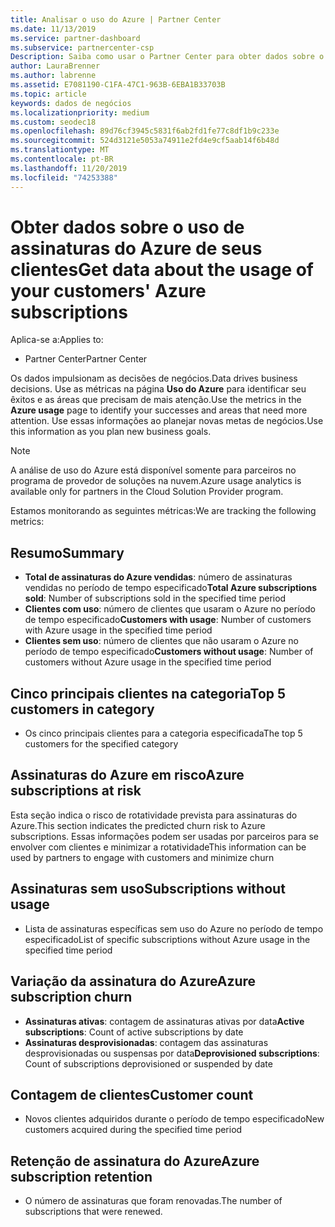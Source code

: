 ```yaml
---
title: Analisar o uso do Azure | Partner Center
ms.date: 11/13/2019
ms.service: partner-dashboard
ms.subservice: partnercenter-csp
Description: Saiba como usar o Partner Center para obter dados sobre o uso de assinaturas do Azure de seus clientes.
author: LauraBrenner
ms.author: labrenne
ms.assetid: E7081190-C1FA-47C1-963B-6EBA1B33703B
ms.topic: article
keywords: dados de negócios
ms.localizationpriority: medium
ms.custom: seodec18
ms.openlocfilehash: 89d76cf3945c5831f6ab2fd1fe77c8df1b9c233e
ms.sourcegitcommit: 524d3121e5053a74911e2fd4e9cf5aab14f6b48d
ms.translationtype: MT
ms.contentlocale: pt-BR
ms.lasthandoff: 11/20/2019
ms.locfileid: "74253388"
---
```

# <a name="get-data-about-the-usage-of-your-customers-azure-subscriptions"></a><span data-ttu-id="bcc7c-104">Obter dados sobre o uso de assinaturas do Azure de seus clientes</span><span class="sxs-lookup"><span data-stu-id="bcc7c-104">Get data about the usage of your customers' Azure subscriptions</span></span>

<span data-ttu-id="bcc7c-105">Aplica-se a:</span><span class="sxs-lookup"><span data-stu-id="bcc7c-105">Applies to:</span></span>

- <span data-ttu-id="bcc7c-106">Partner Center</span><span class="sxs-lookup"><span data-stu-id="bcc7c-106">Partner Center</span></span>

<span data-ttu-id="bcc7c-107">Os dados impulsionam as decisões de negócios.</span><span class="sxs-lookup"><span data-stu-id="bcc7c-107">Data drives business decisions.</span></span> <span data-ttu-id="bcc7c-108">Use as métricas na página **Uso do Azure** para identificar seu êxitos e as áreas que precisam de mais atenção.</span><span class="sxs-lookup"><span data-stu-id="bcc7c-108">Use the metrics in the **Azure usage** page to identify your successes and areas that need more attention.</span></span> <span data-ttu-id="bcc7c-109">Use essas informações ao planejar novas metas de negócios.</span><span class="sxs-lookup"><span data-stu-id="bcc7c-109">Use this information as you plan new business goals.</span></span>

> [!NOTE]
> <span data-ttu-id="bcc7c-110">A análise de uso do Azure está disponível somente para parceiros no programa de provedor de soluções na nuvem.</span><span class="sxs-lookup"><span data-stu-id="bcc7c-110">Azure usage analytics is available only for partners in the Cloud Solution Provider program.</span></span>

<span data-ttu-id="bcc7c-111">Estamos monitorando as seguintes métricas:</span><span class="sxs-lookup"><span data-stu-id="bcc7c-111">We are tracking the following metrics:</span></span>

## <a name="summary"></a><span data-ttu-id="bcc7c-112">Resumo</span><span class="sxs-lookup"><span data-stu-id="bcc7c-112">Summary</span></span>

- <span data-ttu-id="bcc7c-113">**Total de assinaturas do Azure vendidas**: número de assinaturas vendidas no período de tempo especificado</span><span class="sxs-lookup"><span data-stu-id="bcc7c-113">**Total Azure subscriptions sold**: Number of subscriptions sold in the specified time period</span></span>  
- <span data-ttu-id="bcc7c-114">**Clientes com uso**: número de clientes que usaram o Azure no período de tempo especificado</span><span class="sxs-lookup"><span data-stu-id="bcc7c-114">**Customers with usage**: Number of customers with Azure usage in the specified time period</span></span>  
- <span data-ttu-id="bcc7c-115">**Clientes sem uso**: número de clientes que não usaram o Azure no período de tempo especificado</span><span class="sxs-lookup"><span data-stu-id="bcc7c-115">**Customers without usage**: Number of customers without Azure usage in the specified time period</span></span>  

## <a name="top-5-customers-in-category"></a><span data-ttu-id="bcc7c-116">Cinco principais clientes na categoria</span><span class="sxs-lookup"><span data-stu-id="bcc7c-116">Top 5 customers in category</span></span>

- <span data-ttu-id="bcc7c-117">Os cinco principais clientes para a categoria especificada</span><span class="sxs-lookup"><span data-stu-id="bcc7c-117">The top 5 customers for the specified category</span></span>  

## <a name="azure-subscriptions-at-risk"></a><span data-ttu-id="bcc7c-118">Assinaturas do Azure em risco</span><span class="sxs-lookup"><span data-stu-id="bcc7c-118">Azure subscriptions at risk</span></span>

<span data-ttu-id="bcc7c-119">Esta seção indica o risco de rotatividade prevista para assinaturas do Azure.</span><span class="sxs-lookup"><span data-stu-id="bcc7c-119">This section indicates the predicted churn risk to Azure subscriptions.</span></span> <span data-ttu-id="bcc7c-120">Essas informações podem ser usadas por parceiros para se envolver com clientes e minimizar a rotatividade</span><span class="sxs-lookup"><span data-stu-id="bcc7c-120">This information can be used by partners to engage with customers and minimize churn</span></span>

## <a name="subscriptions-without-usage"></a><span data-ttu-id="bcc7c-121">Assinaturas sem uso</span><span class="sxs-lookup"><span data-stu-id="bcc7c-121">Subscriptions without usage</span></span>

- <span data-ttu-id="bcc7c-122">Lista de assinaturas específicas sem uso do Azure no período de tempo especificado</span><span class="sxs-lookup"><span data-stu-id="bcc7c-122">List of specific subscriptions without Azure usage in the specified time period</span></span>  

## <a name="azure-subscription-churn"></a><span data-ttu-id="bcc7c-123">Variação da assinatura do Azure</span><span class="sxs-lookup"><span data-stu-id="bcc7c-123">Azure subscription churn</span></span>

- <span data-ttu-id="bcc7c-124">**Assinaturas ativas**: contagem de assinaturas ativas por data</span><span class="sxs-lookup"><span data-stu-id="bcc7c-124">**Active subscriptions**: Count of active subscriptions by date</span></span>  
- <span data-ttu-id="bcc7c-125">**Assinaturas desprovisionadas**: contagem das assinaturas desprovisionadas ou suspensas por data</span><span class="sxs-lookup"><span data-stu-id="bcc7c-125">**Deprovisioned subscriptions**: Count of subscriptions deprovisioned or suspended by date</span></span>  

## <a name="customer-count"></a><span data-ttu-id="bcc7c-126">Contagem de clientes</span><span class="sxs-lookup"><span data-stu-id="bcc7c-126">Customer count</span></span>

- <span data-ttu-id="bcc7c-127">Novos clientes adquiridos durante o período de tempo especificado</span><span class="sxs-lookup"><span data-stu-id="bcc7c-127">New customers acquired during the specified time period</span></span>  

## <a name="azure-subscription-retention"></a><span data-ttu-id="bcc7c-128">Retenção de assinatura do Azure</span><span class="sxs-lookup"><span data-stu-id="bcc7c-128">Azure subscription retention</span></span>

- <span data-ttu-id="bcc7c-129">O número de assinaturas que foram renovadas.</span><span class="sxs-lookup"><span data-stu-id="bcc7c-129">The number of subscriptions that were renewed.</span></span>
